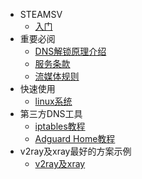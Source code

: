 <!-- _sidebar.md -->
* STEAMSV
  * [入门](README.md)
* 重要必阅
  * [DNS解锁原理介绍](principle.md)
  * [服务条款](tos.md)
  * [流媒体规则](rule.md)
* 快速使用
  * [linux系统](sq.md)
* 第三方DNS工具
  * [iptables教程](appdoc/iptablesdoc.md)
  * [Adguard Home教程](/appdoc/adguardhomedoc.md)
* v2ray及xray最好的方案示例
  * [v2ray及xray](example/v2ray.md)
